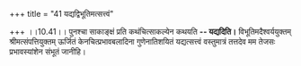 +++
title = "41 यद्यद्विभूतिमत्सत्त्वं"

+++
।।10.41।। पुनश्चा साकाङ्क्षं प्रति कथंचित्साकल्येन कथयति **--
यद्यदिति।** विभूतिमदैश्वर्ययुक्तम् श्रीमत्संपत्तियुक्तम् ऊर्जितं
केनचित्प्रभावबलादिना गुणेनातिशयितं यद्यत्सत्त्वं वस्तुमात्रं तत्तदेव मम
तेजसः प्रभावस्यांशेन संभूतं जानीहि।

